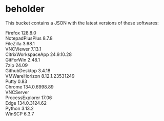 # beholder
This bucket contains a JSON with the latest versions of these softwares:

Firefox            128.8.0          
NotepadPlusPlus    8.7.8            
FileZilla          3.68.1           
VNCViewer          7.13.1           
CitrixWorkspaceApp 24.9.10.28       
GitForWin          2.48.1           
7zip               24.09            
GithubDesktop      3.4.18           
VMWareHorizon      8.12.1.23531249  
Putty              0.83             
Chrome             134.0.6998.89    
VNCServer                         
ProcessExplorer    17.06            
Edge               134.0.3124.62    
Python             3.13.2           
WinSCP             6.3.7            



